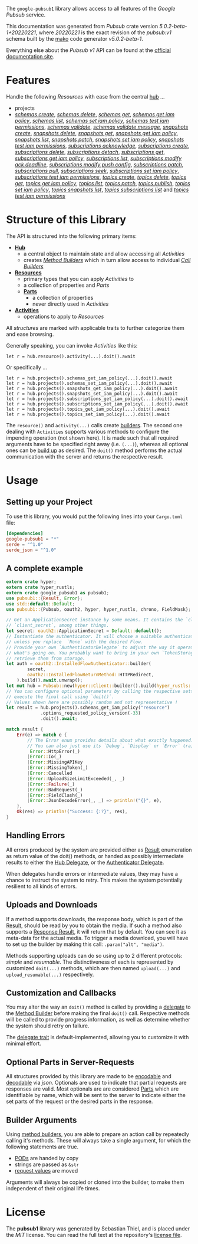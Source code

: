 <!---
DO NOT EDIT !
This file was generated automatically from 'src/generator/templates/api/README.md.mako'
DO NOT EDIT !
-->
The `google-pubsub1` library allows access to all features of the *Google Pubsub* service.

This documentation was generated from *Pubsub* crate version *5.0.2-beta-1+20220221*, where *20220221* is the exact revision of the *pubsub:v1* schema built by the [mako](http://www.makotemplates.org/) code generator *v5.0.2-beta-1*.

Everything else about the *Pubsub* *v1* API can be found at the
[official documentation site](https://cloud.google.com/pubsub/docs).
# Features

Handle the following *Resources* with ease from the central [hub](https://docs.rs/google-pubsub1/5.0.2-beta-1+20220221/google_pubsub1/Pubsub) ... 

* projects
 * [*schemas create*](https://docs.rs/google-pubsub1/5.0.2-beta-1+20220221/google_pubsub1/api::ProjectSchemaCreateCall), [*schemas delete*](https://docs.rs/google-pubsub1/5.0.2-beta-1+20220221/google_pubsub1/api::ProjectSchemaDeleteCall), [*schemas get*](https://docs.rs/google-pubsub1/5.0.2-beta-1+20220221/google_pubsub1/api::ProjectSchemaGetCall), [*schemas get iam policy*](https://docs.rs/google-pubsub1/5.0.2-beta-1+20220221/google_pubsub1/api::ProjectSchemaGetIamPolicyCall), [*schemas list*](https://docs.rs/google-pubsub1/5.0.2-beta-1+20220221/google_pubsub1/api::ProjectSchemaListCall), [*schemas set iam policy*](https://docs.rs/google-pubsub1/5.0.2-beta-1+20220221/google_pubsub1/api::ProjectSchemaSetIamPolicyCall), [*schemas test iam permissions*](https://docs.rs/google-pubsub1/5.0.2-beta-1+20220221/google_pubsub1/api::ProjectSchemaTestIamPermissionCall), [*schemas validate*](https://docs.rs/google-pubsub1/5.0.2-beta-1+20220221/google_pubsub1/api::ProjectSchemaValidateCall), [*schemas validate message*](https://docs.rs/google-pubsub1/5.0.2-beta-1+20220221/google_pubsub1/api::ProjectSchemaValidateMessageCall), [*snapshots create*](https://docs.rs/google-pubsub1/5.0.2-beta-1+20220221/google_pubsub1/api::ProjectSnapshotCreateCall), [*snapshots delete*](https://docs.rs/google-pubsub1/5.0.2-beta-1+20220221/google_pubsub1/api::ProjectSnapshotDeleteCall), [*snapshots get*](https://docs.rs/google-pubsub1/5.0.2-beta-1+20220221/google_pubsub1/api::ProjectSnapshotGetCall), [*snapshots get iam policy*](https://docs.rs/google-pubsub1/5.0.2-beta-1+20220221/google_pubsub1/api::ProjectSnapshotGetIamPolicyCall), [*snapshots list*](https://docs.rs/google-pubsub1/5.0.2-beta-1+20220221/google_pubsub1/api::ProjectSnapshotListCall), [*snapshots patch*](https://docs.rs/google-pubsub1/5.0.2-beta-1+20220221/google_pubsub1/api::ProjectSnapshotPatchCall), [*snapshots set iam policy*](https://docs.rs/google-pubsub1/5.0.2-beta-1+20220221/google_pubsub1/api::ProjectSnapshotSetIamPolicyCall), [*snapshots test iam permissions*](https://docs.rs/google-pubsub1/5.0.2-beta-1+20220221/google_pubsub1/api::ProjectSnapshotTestIamPermissionCall), [*subscriptions acknowledge*](https://docs.rs/google-pubsub1/5.0.2-beta-1+20220221/google_pubsub1/api::ProjectSubscriptionAcknowledgeCall), [*subscriptions create*](https://docs.rs/google-pubsub1/5.0.2-beta-1+20220221/google_pubsub1/api::ProjectSubscriptionCreateCall), [*subscriptions delete*](https://docs.rs/google-pubsub1/5.0.2-beta-1+20220221/google_pubsub1/api::ProjectSubscriptionDeleteCall), [*subscriptions detach*](https://docs.rs/google-pubsub1/5.0.2-beta-1+20220221/google_pubsub1/api::ProjectSubscriptionDetachCall), [*subscriptions get*](https://docs.rs/google-pubsub1/5.0.2-beta-1+20220221/google_pubsub1/api::ProjectSubscriptionGetCall), [*subscriptions get iam policy*](https://docs.rs/google-pubsub1/5.0.2-beta-1+20220221/google_pubsub1/api::ProjectSubscriptionGetIamPolicyCall), [*subscriptions list*](https://docs.rs/google-pubsub1/5.0.2-beta-1+20220221/google_pubsub1/api::ProjectSubscriptionListCall), [*subscriptions modify ack deadline*](https://docs.rs/google-pubsub1/5.0.2-beta-1+20220221/google_pubsub1/api::ProjectSubscriptionModifyAckDeadlineCall), [*subscriptions modify push config*](https://docs.rs/google-pubsub1/5.0.2-beta-1+20220221/google_pubsub1/api::ProjectSubscriptionModifyPushConfigCall), [*subscriptions patch*](https://docs.rs/google-pubsub1/5.0.2-beta-1+20220221/google_pubsub1/api::ProjectSubscriptionPatchCall), [*subscriptions pull*](https://docs.rs/google-pubsub1/5.0.2-beta-1+20220221/google_pubsub1/api::ProjectSubscriptionPullCall), [*subscriptions seek*](https://docs.rs/google-pubsub1/5.0.2-beta-1+20220221/google_pubsub1/api::ProjectSubscriptionSeekCall), [*subscriptions set iam policy*](https://docs.rs/google-pubsub1/5.0.2-beta-1+20220221/google_pubsub1/api::ProjectSubscriptionSetIamPolicyCall), [*subscriptions test iam permissions*](https://docs.rs/google-pubsub1/5.0.2-beta-1+20220221/google_pubsub1/api::ProjectSubscriptionTestIamPermissionCall), [*topics create*](https://docs.rs/google-pubsub1/5.0.2-beta-1+20220221/google_pubsub1/api::ProjectTopicCreateCall), [*topics delete*](https://docs.rs/google-pubsub1/5.0.2-beta-1+20220221/google_pubsub1/api::ProjectTopicDeleteCall), [*topics get*](https://docs.rs/google-pubsub1/5.0.2-beta-1+20220221/google_pubsub1/api::ProjectTopicGetCall), [*topics get iam policy*](https://docs.rs/google-pubsub1/5.0.2-beta-1+20220221/google_pubsub1/api::ProjectTopicGetIamPolicyCall), [*topics list*](https://docs.rs/google-pubsub1/5.0.2-beta-1+20220221/google_pubsub1/api::ProjectTopicListCall), [*topics patch*](https://docs.rs/google-pubsub1/5.0.2-beta-1+20220221/google_pubsub1/api::ProjectTopicPatchCall), [*topics publish*](https://docs.rs/google-pubsub1/5.0.2-beta-1+20220221/google_pubsub1/api::ProjectTopicPublishCall), [*topics set iam policy*](https://docs.rs/google-pubsub1/5.0.2-beta-1+20220221/google_pubsub1/api::ProjectTopicSetIamPolicyCall), [*topics snapshots list*](https://docs.rs/google-pubsub1/5.0.2-beta-1+20220221/google_pubsub1/api::ProjectTopicSnapshotListCall), [*topics subscriptions list*](https://docs.rs/google-pubsub1/5.0.2-beta-1+20220221/google_pubsub1/api::ProjectTopicSubscriptionListCall) and [*topics test iam permissions*](https://docs.rs/google-pubsub1/5.0.2-beta-1+20220221/google_pubsub1/api::ProjectTopicTestIamPermissionCall)




# Structure of this Library

The API is structured into the following primary items:

* **[Hub](https://docs.rs/google-pubsub1/5.0.2-beta-1+20220221/google_pubsub1/Pubsub)**
    * a central object to maintain state and allow accessing all *Activities*
    * creates [*Method Builders*](https://docs.rs/google-pubsub1/5.0.2-beta-1+20220221/google_pubsub1/client::MethodsBuilder) which in turn
      allow access to individual [*Call Builders*](https://docs.rs/google-pubsub1/5.0.2-beta-1+20220221/google_pubsub1/client::CallBuilder)
* **[Resources](https://docs.rs/google-pubsub1/5.0.2-beta-1+20220221/google_pubsub1/client::Resource)**
    * primary types that you can apply *Activities* to
    * a collection of properties and *Parts*
    * **[Parts](https://docs.rs/google-pubsub1/5.0.2-beta-1+20220221/google_pubsub1/client::Part)**
        * a collection of properties
        * never directly used in *Activities*
* **[Activities](https://docs.rs/google-pubsub1/5.0.2-beta-1+20220221/google_pubsub1/client::CallBuilder)**
    * operations to apply to *Resources*

All *structures* are marked with applicable traits to further categorize them and ease browsing.

Generally speaking, you can invoke *Activities* like this:

```Rust,ignore
let r = hub.resource().activity(...).doit().await
```

Or specifically ...

```ignore
let r = hub.projects().schemas_get_iam_policy(...).doit().await
let r = hub.projects().schemas_set_iam_policy(...).doit().await
let r = hub.projects().snapshots_get_iam_policy(...).doit().await
let r = hub.projects().snapshots_set_iam_policy(...).doit().await
let r = hub.projects().subscriptions_get_iam_policy(...).doit().await
let r = hub.projects().subscriptions_set_iam_policy(...).doit().await
let r = hub.projects().topics_get_iam_policy(...).doit().await
let r = hub.projects().topics_set_iam_policy(...).doit().await
```

The `resource()` and `activity(...)` calls create [builders][builder-pattern]. The second one dealing with `Activities` 
supports various methods to configure the impending operation (not shown here). It is made such that all required arguments have to be 
specified right away (i.e. `(...)`), whereas all optional ones can be [build up][builder-pattern] as desired.
The `doit()` method performs the actual communication with the server and returns the respective result.

# Usage

## Setting up your Project

To use this library, you would put the following lines into your `Cargo.toml` file:

```toml
[dependencies]
google-pubsub1 = "*"
serde = "^1.0"
serde_json = "^1.0"
```

## A complete example

```Rust
extern crate hyper;
extern crate hyper_rustls;
extern crate google_pubsub1 as pubsub1;
use pubsub1::{Result, Error};
use std::default::Default;
use pubsub1::{Pubsub, oauth2, hyper, hyper_rustls, chrono, FieldMask};

// Get an ApplicationSecret instance by some means. It contains the `client_id` and 
// `client_secret`, among other things.
let secret: oauth2::ApplicationSecret = Default::default();
// Instantiate the authenticator. It will choose a suitable authentication flow for you, 
// unless you replace  `None` with the desired Flow.
// Provide your own `AuthenticatorDelegate` to adjust the way it operates and get feedback about 
// what's going on. You probably want to bring in your own `TokenStorage` to persist tokens and
// retrieve them from storage.
let auth = oauth2::InstalledFlowAuthenticator::builder(
        secret,
        oauth2::InstalledFlowReturnMethod::HTTPRedirect,
    ).build().await.unwrap();
let mut hub = Pubsub::new(hyper::Client::builder().build(hyper_rustls::HttpsConnectorBuilder::new().with_native_roots().https_or_http().enable_http1().enable_http2().build()), auth);
// You can configure optional parameters by calling the respective setters at will, and
// execute the final call using `doit()`.
// Values shown here are possibly random and not representative !
let result = hub.projects().schemas_get_iam_policy("resource")
             .options_requested_policy_version(-33)
             .doit().await;

match result {
    Err(e) => match e {
        // The Error enum provides details about what exactly happened.
        // You can also just use its `Debug`, `Display` or `Error` traits
         Error::HttpError(_)
        |Error::Io(_)
        |Error::MissingAPIKey
        |Error::MissingToken(_)
        |Error::Cancelled
        |Error::UploadSizeLimitExceeded(_, _)
        |Error::Failure(_)
        |Error::BadRequest(_)
        |Error::FieldClash(_)
        |Error::JsonDecodeError(_, _) => println!("{}", e),
    },
    Ok(res) => println!("Success: {:?}", res),
}

```
## Handling Errors

All errors produced by the system are provided either as [Result](https://docs.rs/google-pubsub1/5.0.2-beta-1+20220221/google_pubsub1/client::Result) enumeration as return value of
the doit() methods, or handed as possibly intermediate results to either the 
[Hub Delegate](https://docs.rs/google-pubsub1/5.0.2-beta-1+20220221/google_pubsub1/client::Delegate), or the [Authenticator Delegate](https://docs.rs/yup-oauth2/*/yup_oauth2/trait.AuthenticatorDelegate.html).

When delegates handle errors or intermediate values, they may have a chance to instruct the system to retry. This 
makes the system potentially resilient to all kinds of errors.

## Uploads and Downloads
If a method supports downloads, the response body, which is part of the [Result](https://docs.rs/google-pubsub1/5.0.2-beta-1+20220221/google_pubsub1/client::Result), should be
read by you to obtain the media.
If such a method also supports a [Response Result](https://docs.rs/google-pubsub1/5.0.2-beta-1+20220221/google_pubsub1/client::ResponseResult), it will return that by default.
You can see it as meta-data for the actual media. To trigger a media download, you will have to set up the builder by making
this call: `.param("alt", "media")`.

Methods supporting uploads can do so using up to 2 different protocols: 
*simple* and *resumable*. The distinctiveness of each is represented by customized 
`doit(...)` methods, which are then named `upload(...)` and `upload_resumable(...)` respectively.

## Customization and Callbacks

You may alter the way an `doit()` method is called by providing a [delegate](https://docs.rs/google-pubsub1/5.0.2-beta-1+20220221/google_pubsub1/client::Delegate) to the 
[Method Builder](https://docs.rs/google-pubsub1/5.0.2-beta-1+20220221/google_pubsub1/client::CallBuilder) before making the final `doit()` call. 
Respective methods will be called to provide progress information, as well as determine whether the system should 
retry on failure.

The [delegate trait](https://docs.rs/google-pubsub1/5.0.2-beta-1+20220221/google_pubsub1/client::Delegate) is default-implemented, allowing you to customize it with minimal effort.

## Optional Parts in Server-Requests

All structures provided by this library are made to be [encodable](https://docs.rs/google-pubsub1/5.0.2-beta-1+20220221/google_pubsub1/client::RequestValue) and 
[decodable](https://docs.rs/google-pubsub1/5.0.2-beta-1+20220221/google_pubsub1/client::ResponseResult) via *json*. Optionals are used to indicate that partial requests are responses 
are valid.
Most optionals are are considered [Parts](https://docs.rs/google-pubsub1/5.0.2-beta-1+20220221/google_pubsub1/client::Part) which are identifiable by name, which will be sent to 
the server to indicate either the set parts of the request or the desired parts in the response.

## Builder Arguments

Using [method builders](https://docs.rs/google-pubsub1/5.0.2-beta-1+20220221/google_pubsub1/client::CallBuilder), you are able to prepare an action call by repeatedly calling it's methods.
These will always take a single argument, for which the following statements are true.

* [PODs][wiki-pod] are handed by copy
* strings are passed as `&str`
* [request values](https://docs.rs/google-pubsub1/5.0.2-beta-1+20220221/google_pubsub1/client::RequestValue) are moved

Arguments will always be copied or cloned into the builder, to make them independent of their original life times.

[wiki-pod]: http://en.wikipedia.org/wiki/Plain_old_data_structure
[builder-pattern]: http://en.wikipedia.org/wiki/Builder_pattern
[google-go-api]: https://github.com/google/google-api-go-client

# License
The **pubsub1** library was generated by Sebastian Thiel, and is placed 
under the *MIT* license.
You can read the full text at the repository's [license file][repo-license].

[repo-license]: https://github.com/Byron/google-apis-rsblob/main/LICENSE.md

